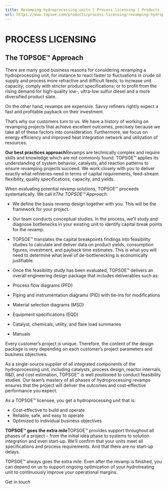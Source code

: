 ```yaml
---
title: Revamping hydroprocessing units | Process licensing | Products | Topsoe
url: https://www.topsoe.com/products/process-licensing/revamping-hydroprocessing-units#main-content
---
```


# PROCESS LICENSING

## The TOPSOE™ Approach

There are many good business reasons for considering revamping a hydroprocessing unit, for instance to react faster to fluctuations in crude oil supply and process more refractive and difficult feeds; to increase unit capacity; comply with stricter product specifications; or to profit from the rising demand for high-quality low-, ultra-low sulfur diesel and a more diversified product slate.

On the other hand, revamps are expensive. Savvy refiners rightly expect a fast and profitable payback on their investment.

That’s why our customers turn to us. We have a history of working on revamping projects that achieve excellent outcomes, precisely because we take all of these factors into consideration. Furthermore, we focus on energy efficiency and improved heat integration network and utilization of resources.

**Our best practices approach**Revamps are technically complex and require skills and knowledge which are not commonly found. TOPSOE™ applies its understanding of system behavior, catalysts, and reaction patterns to ensure revamping projects succeed. We work closely with you to deliver exactly what refineries need in terms of capital requirements, feed-stream flexibility, quality specifications, capacity, and yields.

When evaluating potential revamp solutions, TOPSOE™ proceeds systematically. We call it*The TOPSOE™ Approach*.

- We define the basis revamp design together with you. This will be the framework for your project.
- Our team conducts conceptual studies. In the process, we’ll study and diagnose bottlenecks in your existing unit to identify capital break points for the revamp.
- TOPSOE™ translates the capital breakpoints findings into feasibility studies to calculate and deliver data on product yields, consumption figures, investment, and payback time estimates. This is what you will need to determine what level of de-bottlenecking is economically justifiable.
- Once the feasibility study has been evaluated, TOPSOE™ delivers an overall engineering design package that includes deliverables such as:

- Process flow diagrams (PFD)
- Piping and instrumentation diagrams (PID) with tie-ins for modifications
- Material selection diagrams (MSD)
- Equipment specifications (EQD)
- Catalyst, chemicals, utility, and flare load summaries
- Manuals

Every customer’s project is unique. Therefore, the content of the design package is very depending on each customer’s project parameters and business objectives.

As a single-source supplier of all integrated components of the hydroprocessing unit, including catalysts, process design, reactor internals, R&D, and cost estimation, TOPSOE™ is well positioned to conduct feasibility studies. Our team’s mastery of all phases of hydroprocessing revamps ensures that the project will deliver the outcomes and cost-effective performance you expect.

As a TOPSOE™ licensee, you get a hydroprocessing unit that is:

- Cost-effective to build and operate
- Reliable, safe, and easy to operate
- Optimized to individual business objectives

**TOPSOE™ goes the extra mile**TOPSOE™ provides support throughout all phases of a project – from the initial idea phase to systems to solution integration and even start-up. We’ll confirm that your units meet all specifications and process requirements. And that there are no start-up delays.

TOPSOE™ always goes the extra mile. Even after the revamp is finished, you can depend on us to support ongoing optimization of your hydrotreating unit to continuously improve your operational margins.

Get in touch